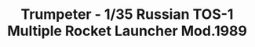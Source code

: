 ---
layout: product
title: "Trumpeter - 1/35 Russian TOS-1 Multiple Rocket Launcher Mod.1989"
price: "8600" 
desc: "N/A"
img_path: "/assets/img/TRU09560.webp"
brand: "N/A"
available: false
special_offer: false
new: false
soon: false
cat: "010000"
subcat: "013400"
subsubcat: "0N/A"
sifra: "TRU09560"
popular: false
spec: false
---
